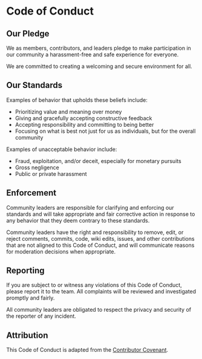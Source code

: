 # Code of Conduct

## Our Pledge

We as members, contributors, and leaders pledge to make participation in our community a harassment-free and safe experience for everyone.

We are committed to creating a welcoming and secure environment for all.

## Our Standards

Examples of behavior that upholds these beliefs include:

- Prioritizing value and meaning over money
- Giving and gracefully accepting constructive feedback
- Accepting responsibility and committing to being better
- Focusing on what is best not just for us as individuals, but for the overall community

Examples of unacceptable behavior include:

- Fraud, exploitation, and/or deceit, especially for monetary pursuits
- Gross negligence
- Public or private harassment

## Enforcement

Community leaders are responsible for clarifying and enforcing our standards and will take appropriate and fair corrective action in response to any behavior that they deem contrary to these standards.

Community leaders have the right and responsibility to remove, edit, or reject comments, commits, code, wiki edits, issues, and other contributions that are not aligned to this Code of Conduct, and will communicate reasons for moderation decisions when appropriate.

## Reporting

If you are subject to or witness any violations of this Code of Conduct, please report it to the team. All complaints will be reviewed and investigated promptly and fairly.

All community leaders are obligated to respect the privacy and security of the reporter of any incident.

## Attribution

This Code of Conduct is adapted from the [Contributor Covenant](https://www.contributor-covenant.org).
